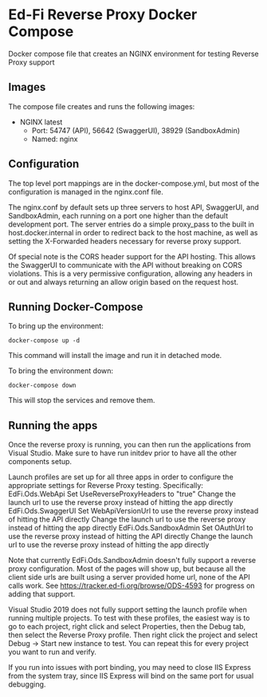 # Ed-Fi Reverse Proxy Docker Compose
Docker compose file that creates an NGINX environment for testing Reverse Proxy support

## Images

The compose file creates and runs the following images:
* NGINX latest
  * Port: 54747 (API), 56642 (SwaggerUI), 38929 (SandboxAdmin)
  * Named: nginx

## Configuration
The top level port mappings are in the docker-compose.yml, but most of the configuration is managed in the nginx.conf file.

The nginx.conf by default sets up three servers to host API, SwaggerUI, and SandboxAdmin, each running on a port one higher than the default development port.  The server entries do a simple proxy_pass to the built in host.docker.internal in order to redirect back to the host machine, as well as setting the X-Forwarded headers necessary for reverse proxy support.

Of special note is the CORS header support for the API hosting.  This allows the SwaggerUI to communicate with the API without breaking on CORS violations.  This is a very permissive configuration, allowing any headers in or out and always returning an allow origin based on the request host.

## Running Docker-Compose
To bring up the environment:

`docker-compose up -d`

This command will install the image and run it in detached mode.

To bring the environment down:

`docker-compose down`

This will stop the services and remove them.

## Running the apps
Once the reverse proxy is running, you can then run the applications from Visual Studio.  Make sure to have run initdev prior to have all the other components setup.

Launch profiles are set up for all three apps in order to configure the appropriate settings for Reverse Proxy testing.  Specifically:
EdFi.Ods.WebApi
  Set UseReverseProxyHeaders to "true"
  Change the launch url to use the reverse proxy instead of hitting the app directly
EdFi.Ods.SwaggerUI
  Set WebApiVersionUrl to use the reverse proxy instead of hitting the API directly
  Change the launch url to use the reverse proxy instead of hitting the app directly
EdFi.Ods.SandboxAdmin
  Set OAuthUrl to use the reverse proxy instead of hitting the API directly
  Change the launch url to use the reverse proxy instead of hitting the app directly

Note that currently EdFi.Ods.SandboxAdmin doesn't fully support a reverse proxy configuration.  Most of the pages will show up, but because all the client side urls are built using a server provided home url, none of the API calls work. See https://tracker.ed-fi.org/browse/ODS-4593 for progress on adding that support.

Visual Studio 2019 does not fully support setting the launch profile when running multiple projects.  To test with these profiles, the easiest way is to go to each project, right click and select Properties, then the Debug tab, then select the Reverse Proxy profile.  Then right click the project and select Debug -> Start new instance to test.  You can repeat this for every project you want to run and verify.

If you run into issues with port binding, you may need to close IIS Express from the system tray, since IIS Express will bind on the same port for usual debugging.